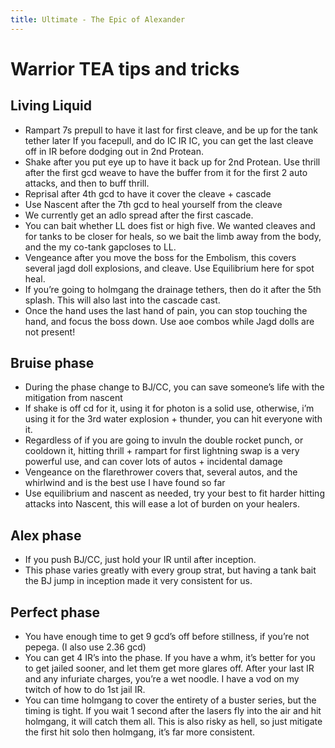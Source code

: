 ```yaml
---
title: Ultimate - The Epic of Alexander
---
```

# Warrior TEA tips and tricks

## Living Liquid
- Rampart 7s prepull to have it last for first cleave, and be up for the tank tether later
If you facepull, and do IC IR IC, you can get the last cleave off in IR before dodging out in 2nd Protean.
- Shake after you put eye up to have it back up for 2nd Protean. Use thrill after the first gcd weave to have the buffer from it for the first 2 auto attacks, and then to buff thrill.
- Reprisal after 4th gcd to have it cover the cleave + cascade
- Use Nascent after the 7th gcd to heal yourself from the cleave 
- We currently get an adlo spread after the first cascade.
- You can bait whether LL does fist or high five.  We wanted cleaves and for tanks to be closer for heals, so we bait the limb away from the body, and the my co-tank gapcloses to LL.
- Vengeance after you move the boss for the Embolism, this covers several jagd doll explosions, and cleave.  Use Equilibrium here for spot heal.
- If you’re going to holmgang the drainage tethers, then do it after the 5th splash.  This will also last into the cascade cast.
- Once the hand uses the last hand of pain, you can stop touching the hand, and focus the boss down.  Use aoe combos while Jagd dolls are not present! 




## Bruise phase
- During the phase change to BJ/CC, you can save someone’s life with the mitigation from nascent
- If shake is off cd for it, using it for photon is a solid use, otherwise, i’m using it for the 3rd water explosion + thunder, you can hit everyone with it. 
- Regardless of if you are going to invuln the double rocket punch, or cooldown it, hitting thrill + rampart for first lightning swap is a very powerful use, and can cover lots of autos + incidental damage
- Vengeance on the flarethrower covers that, several autos, and the whirlwind and is the best use I have found so far
- Use equilibrium and nascent as needed, try your best to fit harder hitting attacks into Nascent, this will ease a lot of burden on your healers.


## Alex phase
- If you push BJ/CC, just hold your IR until after inception.
- This phase varies greatly with every group strat, but having a tank bait the BJ jump in inception made it very consistent for us.


## Perfect phase
- You have enough time to get 9 gcd’s off before stillness, if you’re not pepega.  (I also use 2.36 gcd)
- You can get 4 IR’s into the phase.  If you have a whm, it’s better for you to get jailed sooner, and let them get more glares off.  After your last IR and any infuriate charges, you’re a wet noodle.  I have a vod on my twitch of how to do 1st jail IR.
- You can time holmgang to cover the entirety of a buster series, but the timing is tight.  If you wait 1 second after the lasers fly into the air and hit holmgang, it will catch them all.  This is also risky as hell, so just mitigate the first hit solo then holmgang, it’s far more consistent.

